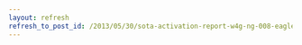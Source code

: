 ```yaml
---
layout: refresh
refresh_to_post_id: /2013/05/30/sota-activation-report-w4g-ng-008-eagle-mountain
---
```


